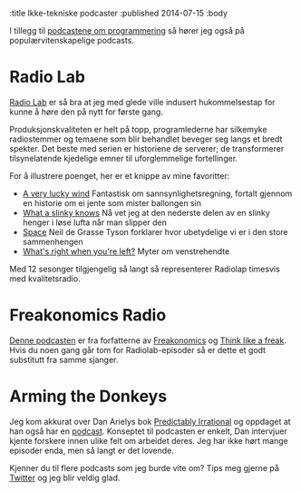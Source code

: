 :title Ikke-tekniske podcaster
:published 2014-07-15
:body

I tillegg til [podcastene om programmering](/2014-07-13-podcaster) så hører jeg også på populærvitenskapelige 
podcasts.

Radio Lab
=========
[Radio Lab](http://www.radiolab.org/) er så bra at jeg med glede ville indusert hukommelsestap for kunne å høre den på 
nytt for første gang.

Produksjonskvaliteten er helt på topp, programlederne har silkemyke radiostemmer og temaene som blir behandlet beveger 
seg langs et bredt spekter. Det beste med serien er historiene de serverer; de transformerer tilsynelatende kjedelige
emner til uforglemmelige fortellinger. 

For å illustrere poenget, her er et knippe av mine favoritter:

* [A very lucky wind](http://www.radiolab.org/story/91686-a-very-lucky-wind/) Fantastisk om sannsynlighetsregning, fortalt gjennom en historie om ei jente som mister ballongen sin
* [What a slinky knows](http://www.radiolab.org/story/236351-what-slinky-knows/) Nå vet jeg at den nederste delen av en slinky henger i løse lufta når man slipper den
* [Space](http://www.radiolab.org/story/91520-space/) Neil de Grasse Tyson forklarer hvor ubetydelige vi er i den store sammenhengen
* [What's right when you're left?](http://www.radiolab.org/story/whats-right-when-youre-left/)  Myter om venstrehendte
   
Med 12 sesonger tilgjengelig så langt så representerer Radiolap timesvis med kvalitetsradio. 
   
Freakonomics Radio
==================
[Denne podcasten](http://freakonomics.com/radio/) er fra forfatterne av [Freakonomics](http://freakonomics.com/books/) 
og [Think like a freak](http://freakonomics.com/books/). Hvis du noen gang går tom for Radiolab-episoder så er dette
et godt substitutt fra samme sjanger.

Arming the Donkeys
==================
Jeg kom akkurat over Dan Arielys bok [Predictably Irrational](http://danariely.com/the-books/) 
og oppdaget at han også har en [podcast](http://danariely.com/tag/arming-the-donkeys/). Konseptet til podcasten er 
enkelt, Dan intervjuer kjente forskere innen ulike felt om arbeidet deres. Jeg har ikke hørt mange episoder enda, 
men så langt er det lovende.

Kjenner du til flere podcasts som jeg burde vite om? Tips meg gjerne på [Twitter](https://twitter.com/odinodin) og
jeg blir veldig glad.
